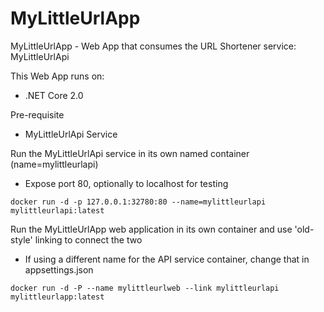 # MyLittleUrlApp
MyLittleUrlApp - Web App that consumes the URL Shortener service: MyLittleUrlApi

This Web App runs on:
* .NET Core 2.0

Pre-requisite
* MyLittleUrlApi Service


Run the MyLittleUrlApi service in its own named container (name=mylittleurlapi)
* Expose port 80, optionally to localhost for testing
```
docker run -d -p 127.0.0.1:32780:80 --name=mylittleurlapi  mylittleurlapi:latest
```

Run the MyLittleUrlApp web application in its own container and use 'old-style' linking to connect the two
* If using a different name for the API service container, change that in appsettings.json 

```
docker run -d -P --name mylittleurlweb --link mylittleurlapi  mylittleurlapp:latest
```
